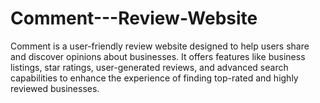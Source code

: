 # Comment---Review-Website
Comment is a user-friendly review website designed to help users share and discover opinions about businesses. It offers features like business listings, star ratings, user-generated reviews, and advanced search capabilities to enhance the experience of finding top-rated and highly reviewed businesses.
